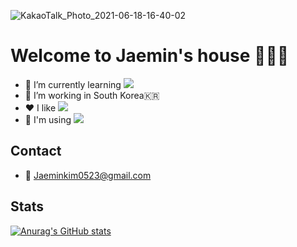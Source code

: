 ![KakaoTalk_Photo_2021-06-18-16-40-02](https://user-images.githubusercontent.com/55477102/122525114-dcc9ae80-d053-11eb-8d3a-2df842595796.png)

# Welcome to Jaemin's house 👋👋👋
- 🌱 I’m currently learning <img src="https://img.shields.io/badge/Swift-FA7343?style=flat-square&logo=Swift&logoColor=white"/></a>
- :house_with_garden: I’m working in South Korea🇰🇷
- :heart: I like <img src="https://img.shields.io/badge/Apple-000000?style=flat-square&logo=Apple&logoColor=white"/></a>
- :hammer: I'm using <img src="https://img.shields.io/badge/Xcode-147EFB?style=flat-square&logo=Xcode&logoColor=white"/></a>

## Contact
- :email: Jaeminkim0523@gmail.com

## Stats
[![Anurag's GitHub stats](https://github-readme-stats.vercel.app/api?username=jaeminkim0523&show_icons=true&theme=dark&text_color=ffffff&title_color=ffffff&icon_color=ffffff)](https://github.com/jaeminkim0523/github-readme-stats)


<!--
**jaeminKim0523/jaeminKim0523** is a ✨ _special_ ✨ repository because its `README.md` (this file) appears on your GitHub profile.

Here are some ideas to get you started:

- 👯 I’m looking to collaborate on ...
- 🤔 I’m looking for help with ...
- 💬 Ask me about ...
- 📫 How to reach me: ...
- 😄 Pronouns: ...
- ⚡ Fun fact: ...
-->
